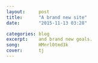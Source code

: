 ```yaml
---
layout:     post
title:      "A brand new site"
date:       "2015-11-13 03:28"

categories: blog
excerpt:    and brand new goals.
song:       HMnrl0tmd3k
cover:      tj
---
```

